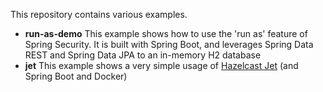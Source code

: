 This repository contains various examples.

* **run-as-demo**
This example shows how to use the 'run as' feature of Spring Security. It is built with Spring Boot, and leverages Spring Data REST
and Spring Data JPA to an in-memory H2 database
* **jet**
This example shows a very simple usage of [Hazelcast Jet](https://jet.hazelcast.org/) (and Spring Boot and Docker)
